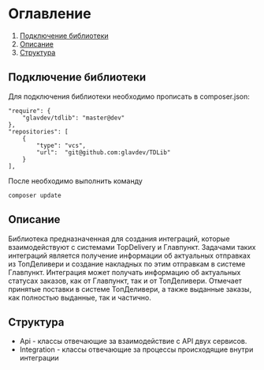 # Оглавление
1. [Подключение библиотеки](#install)
2. [Описание](#description)
3. [Структура](#structure)

## Подключение библиотеки <a name="install"></a>
Для подключения библиотеки необходимо прописать в composer.json:
```
"require": {
    "glavdev/tdlib": "master@dev"
},
"repositories": [
    {
        "type": "vcs",
        "url":  "git@github.com:glavdev/TDLib"
    }
],
```
После необходимо выполнить команду
```
composer update
```


## Описание <a name="description"></a>
Библиотека предназначенная для создания интеграций, которые взаимодействуют с системами TopDelivery и Главпункт.
Задачами таких интеграций является получение информации об актуальных отправках из ТопДеливери и создание накладных
по этим отправкам в системе Главпункт. Интеграция может получать информацию об актуальных статусах заказов, как от
Главпункт, так и от ТопДеливери. Отмечает принятые поставки в системе ТопДеливери, а также выданные заказы, как
полностью выданные, так и частично.

## Структура <a name="structure"></a>
* Api - классы отвечающие за взаимодействие с API двух сервисов.
* Integration - классы отвечающие за процессы происходящие внутри интеграции